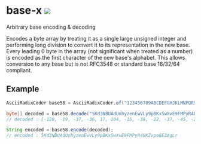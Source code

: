 # base-x [![](https://jitci.com/gh/hunterwb/base-x/svg)](https://jitci.com/gh/hunterwb/base-x)

Arbitrary base encoding & decoding

Encodes a byte array by treating it as a single large unsigned
integer and performing long division to convert it to its representation in the new base.
Every leading 0 byte in the array (not significant when treated as a number)
is encoded as the first character of the new base's alphabet.
This allows conversion to any base but is not RFC3548 or standard base 16/32/64 compliant.

## Example

```java
AsciiRadixCoder base58 = AsciiRadixCoder.of("123456789ABCDEFGHJKLMNPQRSTUVWXYZabcdefghijkmnopqrstuvwxyz");

byte[] decoded = base58.decode("5Kd3NBUAdUnhyzenEwVLy9pBKxSwXvE9FMPyR4UKZvpe6E3AgLr");
// decoded : [-128, -19, -37, -36, 17, 104, -15, -38, -22, -37, -45, -28, 76, 30, 63, -113, 90, 40, 76, 32, 41, -9, -118, -46, 106, -7, -123, -125, -92, -103, -34, 91, 25, 19, -92, -8, 99]

String encoded = base58.encode(decoded);
// encoded : 5Kd3NBUAdUnhyzenEwVLy9pBKxSwXvE9FMPyR4UKZvpe6E3AgLr
```
